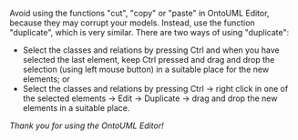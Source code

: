 Avoid using the functions "cut", "copy" or "paste" in OntoUML Editor, because they may corrupt your models. Instead, use the function "duplicate", which is very similar. There are two ways of using "duplicate":

  * Select the classes and relations by pressing Ctrl and when you have selected the last element, keep Ctrl pressed and drag and drop the selection (using left mouse button) in a suitable place for the new elements; or
  * Select the classes and relations by pressing Ctrl -> right click in one of the selected elements -> Edit -> Duplicate -> drag and drop the new elements in a suitable place.

_Thank you for using the OntoUML Editor!_